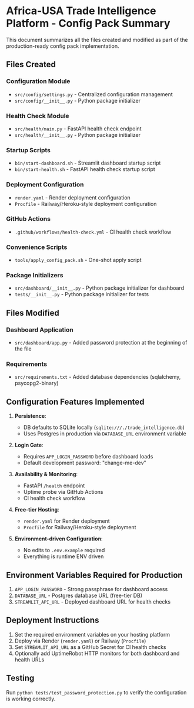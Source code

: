 # Africa-USA Trade Intelligence Platform - Config Pack Summary

This document summarizes all the files created and modified as part of the production-ready config pack implementation.

## Files Created

### Configuration Module
- `src/config/settings.py` - Centralized configuration management
- `src/config/__init__.py` - Python package initializer

### Health Check Module
- `src/health/main.py` - FastAPI health check endpoint
- `src/health/__init__.py` - Python package initializer

### Startup Scripts
- `bin/start-dashboard.sh` - Streamlit dashboard startup script
- `bin/start-health.sh` - FastAPI health check startup script

### Deployment Configuration
- `render.yaml` - Render deployment configuration
- `Procfile` - Railway/Heroku-style deployment configuration

### GitHub Actions
- `.github/workflows/health-check.yml` - CI health check workflow

### Convenience Scripts
- `tools/apply_config_pack.sh` - One-shot apply script

### Package Initializers
- `src/dashboard/__init__.py` - Python package initializer for dashboard
- `tests/__init__.py` - Python package initializer for tests

## Files Modified

### Dashboard Application
- `src/dashboard/app.py` - Added password protection at the beginning of the file

### Requirements
- `src/requirements.txt` - Added database dependencies (sqlalchemy, psycopg2-binary)

## Configuration Features Implemented

1. **Persistence**: 
   - DB defaults to SQLite locally (`sqlite:///./trade_intelligence.db`)
   - Uses Postgres in production via `DATABASE_URL` environment variable

2. **Login Gate**:
   - Requires `APP_LOGIN_PASSWORD` before dashboard loads
   - Default development password: "change-me-dev"

3. **Availability & Monitoring**:
   - FastAPI `/health` endpoint
   - Uptime probe via GitHub Actions
   - CI health check workflow

4. **Free-tier Hosting**:
   - `render.yaml` for Render deployment
   - `Procfile` for Railway/Heroku-style deployment

5. **Environment-driven Configuration**:
   - No edits to `.env.example` required
   - Everything is runtime ENV driven

## Environment Variables Required for Production

1. `APP_LOGIN_PASSWORD` - Strong passphrase for dashboard access
2. `DATABASE_URL` - Postgres database URL (free-tier DB)
3. `STREAMLIT_API_URL` - Deployed dashboard URL for health checks

## Deployment Instructions

1. Set the required environment variables on your hosting platform
2. Deploy via Render (`render.yaml`) or Railway (`Procfile`)
3. Set `STREAMLIT_API_URL` as a GitHub Secret for CI health checks
4. Optionally add UptimeRobot HTTP monitors for both dashboard and health URLs

## Testing

Run `python tests/test_password_protection.py` to verify the configuration is working correctly.